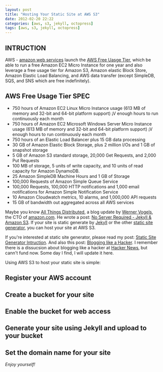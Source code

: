 ```yaml
---
layout: post
title: "Hosting Your Static Site at AWS S3"
date: 2012-02-20 22:22
categories: [aws, s3, jekyll, octopress]
tags: [aws, s3, jekyll, octopress]
---
```


## INTRUCTION ##

AWS - [amazon web services](http://aws.amazon.com/) launch the [AWS Free Uasge Tier](http://aws.amazon.com/free/), which be able to run a free Amazon EC2 Micro Instance for one year and also leverage a free usage tier for Amazon S3, Amazon elastic Block Store, Amazon Elastic Load Balancing, and AWS data transfer (except SimpleDB, SQS, and SNS which are free indefinitely).

## AWS Free Usage Tier SPEC ##

-   750 hours of Amazon EC2 Linux Micro Instance usage (613 MB of memory and 32-bit and 64-bit platform support) ¡V enough hours to run continuously each month
-   750 hours of Amazon EC2 Microsoft Windows Server Micro Instance usage (613 MB of memory and 32-bit and 64-bit platform support) ¡V enough hours to run continuously each month
-   750 hours of an Elastic Load Balancer plus 15 GB data processing
-   30 GB of Amazon Elastic Block Storage, plus 2 million I/Os and 1 GB of snapshot storage
-   5 GB of Amazon S3 standard storage, 20,000 Get Requests, and 2,000 Put Requests
-   100 MB of storage, 5 units of write capacity, and 10 units of read capacity for Amazon DynamoDB.
-   25 Amazon SimpleDB Machine Hours and 1 GB of Storage
-   100,000 Requests of Amazon Simple Queue Service
-   100,000 Requests, 100,000 HTTP notifications and 1,000 email notifications for Amazon Simple Notification Service
-   10 Amazon Cloudwatch metrics, 10 alarms, and 1,000,000 API requests
-   15 GB of bandwidth out aggregated across all AWS services

Maybe you know [All Things Distributed](http://www.allthingsdistributed.com/), a blog update by [Werner Vogels](http://www.twitter.com/werner), the CTO of [amazon.com](http://amazon.com/). He wrote a post: [No Server Required - Jekyll & Amazon S3](www.allthingsdistributed.com/2011/08/Jekyll-amazon-s3.html). If your site is static generate by [Jekyll](http://jekyllrb.com/) or the other [static site generator](/), you can host your site at AWS S3.

If you're interested at static site generator, please read my post: [Static Site Generator Intruction](/). And also this post: [Blogging like a Hacker](http://tom.preston-werner.com/2008/11/17/blogging-like-a-hacker.html). I remember there is a dissucsion about blogging like a hacker at [Hacker News](http://news.ycombinator.com/), but cann't fund now. Some day I find, I will update it here.

Using AWS S3 to host your static site is simple:

## Register your AWS account ##


## Create a bucket for your site


## Enable the bucket for web access


## Generate your site using Jekyll and upload to your bucket


## Set the domain name for your site


*Enjoy yourself!*

